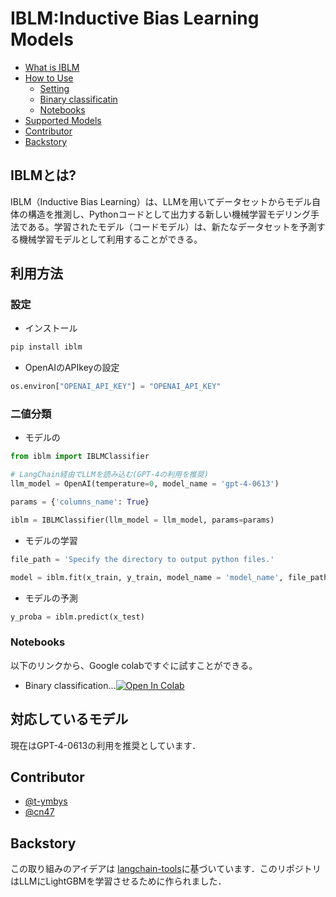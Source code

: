 # IBLM:Inductive Bias Learning Models


- [What is IBLM](#what-is-iblm)
- [How to Use](#how-to-use)
    - [Setting](#setting)
    - [Binary classificatin](#binary-classification)
    - [Notebooks](#notebooks)
- [Supported Models](#supported-models)
- [Contributor](#contributor)
- [Backstory](#backstory)



## IBLMとは?
IBLM（Inductive Bias Learning）は、LLMを用いてデータセットからモデル自体の構造を推測し、Pythonコードとして出力する新しい機械学習モデリング手法である。学習されたモデル（コードモデル）は、新たなデータセットを予測する機械学習モデルとして利用することができる。


## 利用方法

### 設定

* インストール
```python
pip install iblm
```
* OpenAIのAPIkeyの設定 
```python
os.environ["OPENAI_API_KEY"] = "OPENAI_API_KEY"
```

### 二値分類

* モデルの
```python
from iblm import IBLMClassifier

# LangChain経由でLLMを読み込む(GPT-4の利用を推奨)
llm_model = OpenAI(temperature=0, model_name = 'gpt-4-0613')

params = {'columns_name': True}

iblm = IBLMClassifier(llm_model = llm_model, params=params)
```

* モデルの学習
```python
file_path = 'Specify the directory to output python files.'

model = iblm.fit(x_train, y_train, model_name = 'model_name', file_path=file_path)
```

* モデルの予測
```python
y_proba = iblm.predict(x_test)
```

### Notebooks
以下のリンクから、Google colabですぐに試すことができる。
- Binary classification...[![Open In Colab](https://colab.research.google.com/assets/colab-badge.svg)](https://colab.research.google.com/github/fuyu-quant/IBLM/blob/main/examples/iblmodel/iblmodel_titanic.ipynb)


## 対応しているモデル
現在はGPT-4-0613の利用を推奨としています．


## Contributor
- [@t-ymbys](https://github.com/t-ymbys)
- [@cn47](https://github.com/cn47)


## Backstory
この取り組みのアイデアは [langchain-tools](https://github.com/fuyu-quant/langchain-tools)に基づいています．このリポジトリはLLMにLightGBMを学習させるために作られました．